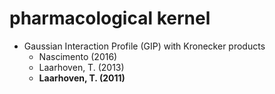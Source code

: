 # pharmacological kernel

* Gaussian Interaction Profile (GIP) with Kronecker products
	* Nascimento (2016)
	* Laarhoven, T. (2013)
	* **Laarhoven, T. (2011)**
